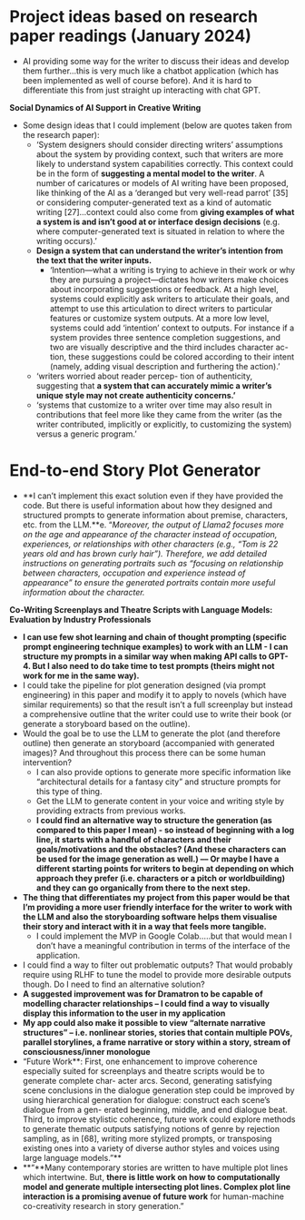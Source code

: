 # Project ideas based on research paper readings (January 2024)

- AI providing some way for the writer to discuss their ideas and develop them further…this is very much like a chatbot application (which has been implemented as well of course before). And it is hard to differentiate this from just straight up interacting with chat GPT.

**Social Dynamics of AI Support in Creative Writing**

- Some design ideas that I could implement (below are quotes taken from the research paper):
    - ‘System designers should consider directing writers’ assumptions about the system by providing context, such that writers are more likely to understand system capabilities correctly. This context could be in the form of **suggesting a mental model to the writer**. A number of caricatures or models of AI writing have been proposed, like thinking of the AI as a ‘deranged but very well-read parrot’ [35] or considering computer-generated text as a kind of automatic writing [27]…context could also come from **giving examples of what a system is and isn’t good at or interface design decisions** (e.g. where computer-generated text is situated in relation to where the writing occurs).’
    - **Design a system that can understand the writer’s intention from the text that the writer inputs.**
        - ‘Intention—what a writing is trying to achieve in their work or why they are pursuing a project—dictates how writers make choices about incorporating suggestions or feedback. At a high level, systems could explicitly ask writers to articulate their goals, and attempt to use this articulation to direct writers to particular features or customize system outputs. At a more low level, systems could add ‘intention’ context to outputs. For instance if a system provides three sentence completion suggestions, and two are visually descriptive and the third includes character ac- tion, these suggestions could be colored according to their intent (namely, adding visual description and furthering the action).’
    - ‘writers worried about reader percep- tion of authenticity, suggesting that **a system that can accurately mimic a writer’s unique style may not create authenticity concerns.’**
    - ‘systems that customize to a writer over time may also result in contributions that feel more like they came from the writer (as the writer contributed, implicitly or explicitly, to customizing the system) versus a generic program.’

# **End-to-end Story Plot Generator**

- **I can’t implement this exact solution even if they have provided the code. But there is useful information about how they designed and structured prompts to generate information about premise, characters, etc. from the LLM.**e. “*Moreover, the output of Llama2 focuses more on the age and appearance of the character instead of occupation, experiences, or relationships with other characters (e.g., “Tom is 22 years old and has brown curly hair”). Therefore, we add detailed instructions on generating portraits such as “focusing on relationship between characters, occupation and experience instead of appearance” to ensure the generated portraits contain more useful information about the character.*

**Co-Writing Screenplays and Theatre Scripts with Language Models: Evaluation by Industry Professionals**

- **I can use few shot learning and chain of thought prompting (specific prompt engineering technique examples) to work with an LLM - I can structure my prompts in a similar way when making API calls to GPT-4. But I also need to do take time to test prompts (theirs might not work for me in the same way).**
- I could take the pipeline for plot generation designed (via prompt engineering) in this paper and modify it to apply to novels (which have similar requirements) so that the result isn’t a full screenplay but instead a comprehensive outline that the writer could use to write their book (or generate a storyboard based on the outline).
- Would the goal be to use the LLM to generate the plot (and therefore outline) then generate an storyboard (accompanied with generated images)? And throughout this process there can be some human intervention?
    - I can also provide options to generate more specific information like “architectural details for a fantasy city” and structure prompts for this type of thing.
    - Get the LLM to generate content in your voice and writing style by providing extracts from previous works.
    - **I could find an alternative way to structure the generation (as compared to this paper I mean) - so instead of beginning with a log line, it starts with a handful of characters and their goals/motivations and the obstacles? (And these characters can be used for the image generation as well.) –– Or maybe I have a different starting points for writers to begin at depending on which approach they prefer (i.e. characters or a pitch or worldbuilding) and they can go organically from there to the next step.**
- **The thing that differentiates my project from this paper would be that I’m providing a more user friendly interface for the writer to work with the LLM and also the storyboarding software helps them visualise their story and interact with it in a way that feels more tangible.**
    - I could implement the MVP in Google Colab…..but that would mean I don’t have a meaningful contribution in terms of the interface of the application.
- I could find a way to filter out problematic outputs? That would probably require using RLHF to tune the model to provide more desirable outputs though. Do I need to find an alternative solution?
- **A suggested improvement was for Dramatron to be capable of modelling character relationships – I could find a way to visually display this information to the user in my application**
- **My app could also make it possible to view “alternate narrative structures” – i.e. nonlinear stories, stories that contain multiple POVs, parallel storylines, a frame narrative or story within a story, stream of consciousness/inner monologue**
- “Future Work**: First, one enhancement to improve coherence especially suited for screenplays and theatre scripts would be to generate complete char- acter arcs. Second, generating satisfying scene conclusions in the dialogue generation step could be improved by using hierarchical generation for dialogue: construct each scene’s dialogue from a gen- erated beginning, middle, and end dialogue beat. Third, to improve stylistic coherence, future work could explore methods to generate thematic outputs satisfying notions of genre by rejection sampling, as in [68], writing more stylized prompts, or transposing existing ones into a variety of diverse author styles and voices using large language models.”**
- **“**Many contemporary stories are written to have multiple plot lines which intertwine. But, **there is little work on how to computationally model and generate multiple intersecting plot lines. Complex plot line interaction is a promising avenue of future work** for human-machine co-creativity research in story generation.”
